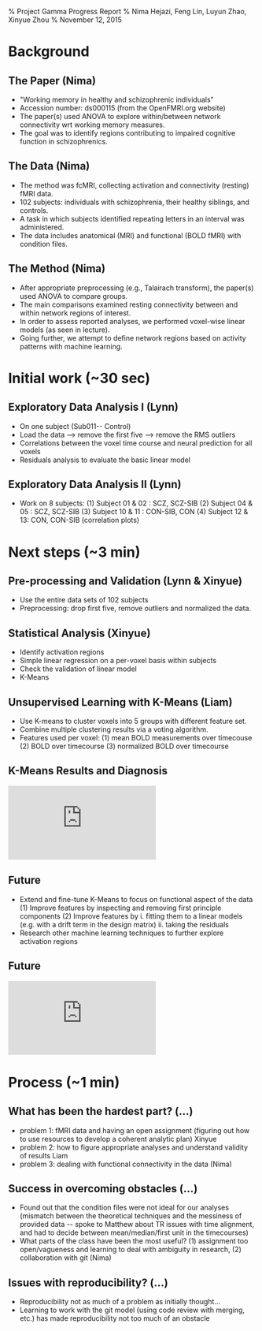 % Project Gamma Progress Report
% Nima Hejazi, Feng Lin, Luyun Zhao, Xinyue Zhou
% November 12, 2015


# Background

## The Paper (Nima)

- "Working memory in healthy and schizophrenic individuals"
- Accession number: ds000115 (from the OpenFMRI.org website)
- The paper(s) used ANOVA to explore within/between network connectivity wrt working memory measures.
- The goal was to identify regions contributing to impaired cognitive function in schizophrenics.

## The Data (Nima)

- The method was fcMRI, collecting activation and connectivity (resting) fMRI data.
- 102 subjects: individuals with schizophrenia, their healthy siblings, and controls.
- A task in which subjects identified repeating letters in an interval was administered.
- The data includes anatomical (MRI) and functional (BOLD fMRI) with condition files.

## The Method (Nima)

- After appropriate preprocessing (e.g., Talairach transform), the paper(s) used ANOVA to compare groups.
- The main comparisons examined resting connectivity between and within network regions of interest.
- In order to assess reported analyses, we performed voxel-wise linear models (as seen in lecture).
- Going further, we attempt to define network regions based on activity patterns with machine learning.

# Initial work (~30 sec)

## Exploratory Data Analysis I (Lynn)

- On one subject (Sub011-- Control)
- Load the data --> remove the first five --> remove the RMS outliers
- Correlations between the voxel time course and neural prediction for all voxels
- Residuals analysis to evaluate the basic linear model 

## Exploratory Data Analysis II (Lynn)

- Work on 8 subjects:
	(1) Subject 01 & 02 : SCZ, SCZ-SIB
	(2) Subject 04 & 05 : SCZ, SCZ-SIB
	(3) Subject 10 & 11 : CON-SIB, CON
	(4) Subject 12 & 13:  CON, CON-SIB
	(correlation plots)

# Next steps (~3 min)

## Pre-processing and Validation (Lynn & Xinyue)

- Use the entire data sets of 102 subjects
- Preprocessing: drop first five, remove outliers and normalized the data. 

## Statistical Analysis (Xinyue)
- Identify activation regions 
- Simple linear regression on a per-voxel basis within subjects
- Check the validation of linear model
- K-Means


## Unsupervised Learning with K-Means (Liam)

- Use K-means to cluster voxels into 5 groups with different feature set.
- Combine multiple clustering results via a voting algorithm.
- Features used per voxel: 
    (1) mean BOLD measurements over timecouse
    (2) BOLD over timecourse
    (3) normalized BOLD over timecourse

## K-Means Results and Diagnosis
![Comparison across feature sets for the same subject](https://s3-us-west-2.amazonaws.com/stat159datascience/subject_across_methods.pdf)

## Future

- Extend and fine-tune K-Means to focus on functional aspect of the data
    (1) Improve features by inspecting and removing first principle components
    (2) Improve features by 
        i. fitting them to a linear models (e.g. with a drift term in the design matrix) 
        ii. taking the residuals
- Research other machine learning techniques to further explore activation regions

## Future
![An example: residuals after removing the first two PCs](https://s3-us-west-2.amazonaws.com/stat159datascience/first_pcs_removed.pdf)

# Process (~1 min)

## What has been the hardest part? (...)

- problem 1: fMRI data and having an open assignment (figuring out how to use resources to develop a coherent analytic plan) Xinyue
- problem 2: how to figure appropriate analyses and understand validity of results Liam
- problem 3: dealing with functional connectivity in the data (Nima)

## Success in overcoming obstacles (...)

- Found out that the condition files were not ideal for our analyses (mismatch between the theoretical techniques and the messiness of provided data -- spoke to Matthew about TR issues with time alignment, and had to decide between mean/median/first unit in the timecourses)
- What parts of the class have been the most useful? (1) assignment too open/vagueness and learning to deal with ambiguity in research, (2) collaboration with git (Nima)

## Issues with reproducibility? (...)

- Reproducibility not as much of a problem as initially thought...
- Learning to work with the git model (using code review with merging, etc.) has made reproducibility not too much of an obstacle
